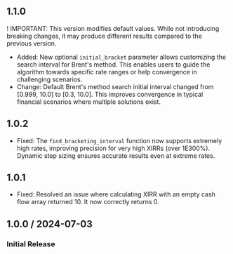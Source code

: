 ## 1.1.0
! IMPORTANT: This version modifies default values. While not introducing breaking changes, it may produce different results compared to the previous version.

- Added: New optional `initial_bracket` parameter allows customizing the search interval for Brent's method. This enables users to guide the algorithm towards specific rate ranges or help convergence in challenging scenarios.
- Change: Default Brent's method search initial interval changed from [0.999, 10.0] to [0.3, 10.0]. This improves convergence in typical financial scenarios where multiple solutions exist.

## 1.0.2

- Fixed: The `find_bracketing_interval` function now supports extremely high rates, improving precision for very high XIRRs (over 1E300%). Dynamic step sizing ensures accurate results even at extreme rates.

## 1.0.1

- Fixed: Resolved an issue where calculating XIRR with an empty cash flow array returned 10. It now correctly returns 0.

## 1.0.0 / 2024-07-03

### Initial Release

